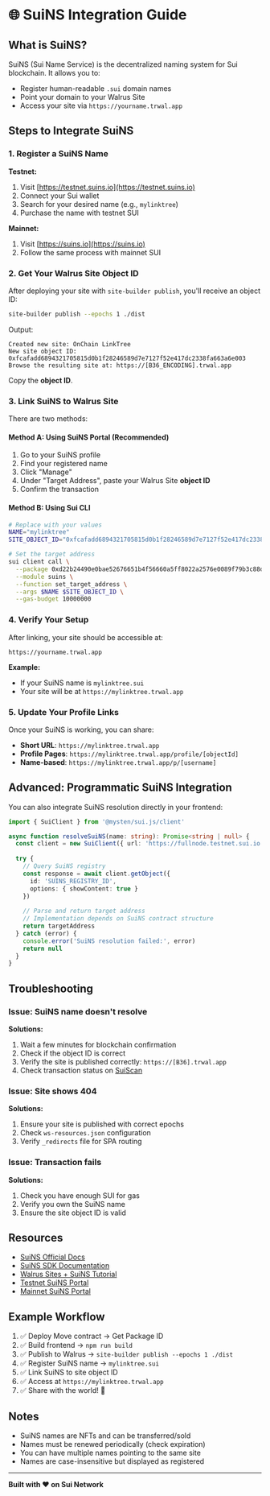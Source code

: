 # 🌐 SuiNS Integration Guide

## What is SuiNS?

SuiNS (Sui Name Service) is the decentralized naming system for Sui blockchain. It allows you to:
- Register human-readable `.sui` domain names
- Point your domain to your Walrus Site
- Access your site via `https://yourname.trwal.app`

## Steps to Integrate SuiNS

### 1. Register a SuiNS Name

**Testnet:**
1. Visit [https://testnet.suins.io](https://testnet.suins.io)
2. Connect your Sui wallet
3. Search for your desired name (e.g., `mylinktree`)
4. Purchase the name with testnet SUI

**Mainnet:**
1. Visit [https://suins.io](https://suins.io)
2. Follow the same process with mainnet SUI

### 2. Get Your Walrus Site Object ID

After deploying your site with `site-builder publish`, you'll receive an object ID:

```bash
site-builder publish --epochs 1 ./dist
```

Output:
```
Created new site: OnChain LinkTree
New site object ID: 0xfcafadd6894321705815d0b1f28246589d7e7127f52e417dc2338fa663a6e003
Browse the resulting site at: https://[B36_ENCODING].trwal.app
```

Copy the **object ID**.

### 3. Link SuiNS to Walrus Site

There are two methods:

#### Method A: Using SuiNS Portal (Recommended)

1. Go to your SuiNS profile
2. Find your registered name
3. Click "Manage"
4. Under "Target Address", paste your Walrus Site **object ID**
5. Confirm the transaction

#### Method B: Using Sui CLI

```bash
# Replace with your values
NAME="mylinktree"
SITE_OBJECT_ID="0xfcafadd6894321705815d0b1f28246589d7e7127f52e417dc2338fa663a6e003"

# Set the target address
sui client call \
  --package 0xd22b24490e0bae52676651b4f56660a5ff8022a2576e0089f79b3c88d44e08f0 \
  --module suins \
  --function set_target_address \
  --args $NAME $SITE_OBJECT_ID \
  --gas-budget 10000000
```

### 4. Verify Your Setup

After linking, your site should be accessible at:

```
https://yourname.trwal.app
```

**Example:**
- If your SuiNS name is `mylinktree.sui`
- Your site will be at `https://mylinktree.trwal.app`

### 5. Update Your Profile Links

Once your SuiNS is working, you can share:
- **Short URL**: `https://mylinktree.trwal.app`
- **Profile Pages**: `https://mylinktree.trwal.app/profile/[objectId]`
- **Name-based**: `https://mylinktree.trwal.app/p/[username]`

## Advanced: Programmatic SuiNS Integration

You can also integrate SuiNS resolution directly in your frontend:

```typescript
import { SuiClient } from '@mysten/sui.js/client'

async function resolveSuiNS(name: string): Promise<string | null> {
  const client = new SuiClient({ url: 'https://fullnode.testnet.sui.io:443' })
  
  try {
    // Query SuiNS registry
    const response = await client.getObject({
      id: 'SUINS_REGISTRY_ID',
      options: { showContent: true }
    })
    
    // Parse and return target address
    // Implementation depends on SuiNS contract structure
    return targetAddress
  } catch (error) {
    console.error('SuiNS resolution failed:', error)
    return null
  }
}
```

## Troubleshooting

### Issue: SuiNS name doesn't resolve

**Solutions:**
1. Wait a few minutes for blockchain confirmation
2. Check if the object ID is correct
3. Verify the site is published correctly: `https://[B36].trwal.app`
4. Check transaction status on [SuiScan](https://suiscan.xyz/testnet)

### Issue: Site shows 404

**Solutions:**
1. Ensure your site is published with correct epochs
2. Check `ws-resources.json` configuration
3. Verify `_redirects` file for SPA routing

### Issue: Transaction fails

**Solutions:**
1. Check you have enough SUI for gas
2. Verify you own the SuiNS name
3. Ensure the site object ID is valid

## Resources

- [SuiNS Official Docs](https://docs.suins.io/)
- [SuiNS SDK Documentation](https://docs.suins.io/developer/sdk)
- [Walrus Sites + SuiNS Tutorial](https://docs.wal.app/walrus-sites/tutorial-suins.html)
- [Testnet SuiNS Portal](https://testnet.suins.io)
- [Mainnet SuiNS Portal](https://suins.io)

## Example Workflow

1. ✅ Deploy Move contract → Get Package ID
2. ✅ Build frontend → `npm run build`
3. ✅ Publish to Walrus → `site-builder publish --epochs 1 ./dist`
4. ✅ Register SuiNS name → `mylinktree.sui`
5. ✅ Link SuiNS to site object ID
6. ✅ Access at `https://mylinktree.trwal.app`
7. ✅ Share with the world! 🎉

## Notes

- SuiNS names are NFTs and can be transferred/sold
- Names must be renewed periodically (check expiration)
- You can have multiple names pointing to the same site
- Names are case-insensitive but displayed as registered

---

**Built with ❤️ on Sui Network**
